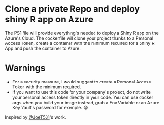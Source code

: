 # Clone a private Repo and deploy shiny R app on Azure
The PS1 file will provide everything's needed to deploy a Shiny R app on the Azure's Cloud.
The dockerfile will clone your project thanks to a Personal Access Token, create a container with the minimum required for a Shiny R App and push the container to Azure.

# Warnings
- For a security measure, I would suggest to create a Personal Access Token with the minimum required.
- If you want to use this code for your company's project, do not write your personal access token directly in your code. 
You can use docker args when you build your image instead, grab a Env Variable or an Azure Key Vault's password for exemple. :grin:

Inspired by [@JoeT531](https://github.com/TBDSolutions/deploy_shiny_app_to_the_cloud)'s work.